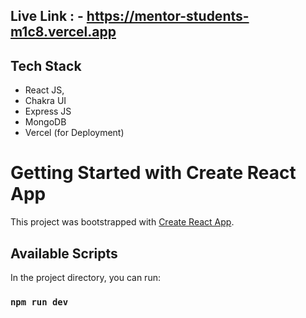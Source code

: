 
## Live Link : - https://mentor-students-m1c8.vercel.app

## Tech Stack
- React JS,
- Chakra UI
- Express JS
- MongoDB
- Vercel (for Deployment)


# Getting Started with Create React App

This project was bootstrapped with [Create React App](https://github.com/facebook/create-react-app).

## Available Scripts

In the project directory, you can run:

### `npm run dev`
